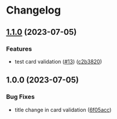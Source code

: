 # Changelog

## [1.1.0](https://github.com/unjust/bootcamp/compare/card-validation-v1.0.0...card-validation-v1.1.0) (2023-07-05)


### Features

* test card validation ([#13](https://github.com/unjust/bootcamp/issues/13)) ([c2b3820](https://github.com/unjust/bootcamp/commit/c2b382042e32a175c27d84ebe4d733d3ea1a817a))

## 1.0.0 (2023-07-05)


### Bug Fixes

* title change in card validation ([6f05acc](https://github.com/unjust/bootcamp/commit/6f05acc29e5d4f402042d5b45870f3ba155ad82f))
